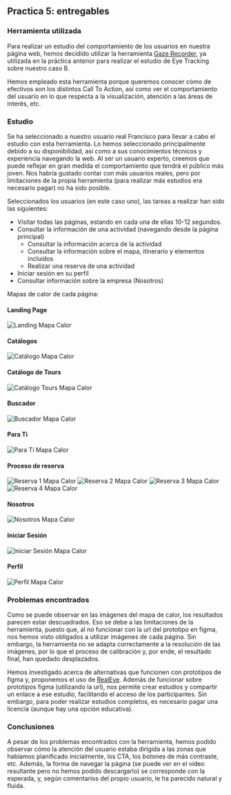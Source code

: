 ## Practica 5: entregables 

### Herramienta utilizada
Para realizar un estudio del comportamiento de los usuarios en nuestra página web, hemos decidido utilizar la herramienta [Gaze Recorder](https://gazerecorder.com/), ya utilizada en la práctica anterior para realizar el estudio de Eye Tracking sobre nuestro caso B.

Hemos empleado esta herramienta porque queremos conocer cómo de efectivos son los distintos Call To Action, así como ver el comportamiento del usuario en lo que respecta a la visualización, atención a las áreas de interés, etc. 

### Estudio
Se ha seleccionado a nuestro usuario real Francisco para llevar a cabo el estudio con esta herramienta. Lo hemos seleccionado principalmente debido a su disponibilidad, así como a sus conocimientos técnicos y experiencia navegando la web. Al ser un usuario experto, creemos que puede reflejar en gran medida el comportamiento que tendrá el público más joven. Nos habría gustado contar con más usuarios reales, pero por limitaciones de la propia herramienta (para realizar más estudios era necesario pagar) no ha sido posible.

Seleccionados los usuarios (en este caso uno), las tareas a realizar han sido las siguientes:
- Visitar todas las páginas, estando en cada una de ellas 10-12 segundos.
- Consultar la información de una actividad (navegando desde la página principal)
  - Consultar la información acerca de la actividad
  - Consultar la información sobre el mapa, itinerario y elementos incluidos 
  - Realizar una reserva de una actividad
- Iniciar sesión en su perfil
- Consultar información sobre la empresa (Nosotros)

Mapas de calor de cada página:
#### Landing Page
<img src="#" alt="Landing Mapa Calor">

#### Catálogos
<img src="#" alt="Catálogo Mapa Calor">

#### Catálogo de Tours
<img src="#" alt="Catálogo Tours Mapa Calor">

#### Buscador
<img src="#" alt="Buscador Mapa Calor">

#### Para Ti
<img src="#" alt="Para Ti Mapa Calor">

#### Proceso de reserva
<img src="#" alt="Reserva 1 Mapa Calor">
<img src="#" alt="Reserva 2 Mapa Calor">
<img src="#" alt="Reserva 3 Mapa Calor">
<img src="#" alt="Reserva 4 Mapa Calor">

#### Nosotros
<img src="#" alt="Nosotros Mapa Calor">

#### Iniciar Sesión
<img src="#" alt="Iniciar Sesión Mapa Calor">

#### Perfil
<img src="#" alt="Perfil Mapa Calor">

### Problemas encontrados
Como se puede observar en las imágenes del mapa de calor, los resultados parecen estar descuadrados. Eso se debe a las limitaciones de la herramienta, puesto que, al no funcionar con la url del prototipo en figma, nos hemos visto obligados a utilizar imágenes de cada página. Sin embargo, la herramienta no se adapta correctamente a la resolución de las imágenes, por lo que el proceso de calibración y, por ende, el resultado final, han quedado desplazados.

Hemos investigado acerca de alternativas que funcionen con prototipos de figma y, proponemos el uso de [RealEye](https://www.realeye.io/es/). Además de funcionar sobre prototipos figma (utilizando la url), nos permite crear estudios y compartir un enlace a ese estudio, facilitando el acceso de los participantes. Sin embargo, para poder realizar estudios completos, es necesario pagar una licencia (aunque hay una opción educativa).

### Conclusiones
A pesar de los problemas encontrados con la herramienta, hemos podido observar cómo la atención del usuario estaba dirigida a las zonas que habíamos planificado inicialmente, los CTA, los botones de más contraste, etc.
Además, la forma de navegar la página (se puede ver en el vídeo resultante pero no hemos podido descargarlo) se corresponde con la esperada, y, según comentarios del propio usuario, le ha parecido natural y fluida.

